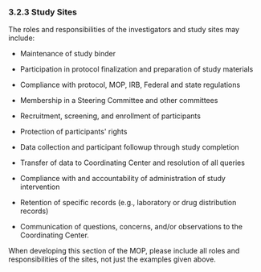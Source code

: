 ### 3.2.3 Study Sites

The roles and responsibilities of the investigators and study sites may
include:

-   Maintenance of study binder

-   Participation in protocol finalization and preparation of study
    materials

-   Compliance with protocol, MOP, IRB, Federal and state regulations

-   Membership in a Steering Committee and other committees

-   Recruitment, screening, and enrollment of participants

-   Protection of participants\' rights

-   Data collection and participant followup through study completion

-   Transfer of data to Coordinating Center and resolution of all
    queries

-   Compliance with and accountability of administration of study
    intervention

-   Retention of specific records (e.g., laboratory or drug distribution
    records)

-   Communication of questions, concerns, and/or observations to the
    Coordinating Center.

When developing this section of the MOP, please include all roles and
responsibilities of the sites, not just the examples given above.

